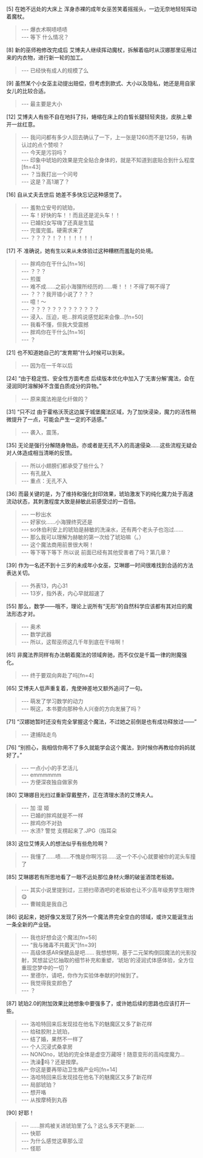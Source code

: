 
[5] 在她不远处的大床上 浑身赤裸的成年女巫苦笑着摇摇头，一边无奈地轻轻挥动着魔杖。
>--- 爆衣术啊啧啧啧<br>
>--- 等下 什么情况？<br>

[8] 新的巫师袍修改完成后 艾博夫人继续挥动魔杖，拆解着临时从汉娜那里征用过来的内衣物，进行新一轮的加工。
>--- 已经快有成人的规模了么<br>

[9] 虽然某个小女巫主动提出赔偿，但考虑到款式、大小以及隐私，她还是用自家女儿的比较合适。
>--- 最主要是大小<br>

[12] 艾博夫人有些不自在地抖了抖，蜷缩在床上的白皙长腿轻轻夹拢，皮肤上晕开一丝红意。
>--- 我问问都有多少人回去确认了一下，上一张是1260而不是1259，有确认过的点个赞呗？<br>
>--- 今天是污羽吗？<br>
>--- 印象中琥珀的效果是完全贴合身体的，就是不知道到底贴合到什么程度[fn=43]<br>
>--- ？当我打出一个问号<br>
>--- 这是？高1潮了？<br>

[16] 自从丈夫去世后 她差不多快忘记这种感觉了。
>--- 羞勃立安号的琥珀，<br>
>--- 车！好快的车！！而且还是泥头车！！<br>
>--- 已婚妇女写嗨了还真是生猛<br>
>--- 完蛋完蛋。硬需求来了<br>
>--- ？？？？！？！！！！！！<br>

[17] 不 准确说，她有生以来从未体验过这种糟糕而羞耻的处境。
>--- 胖鸡你在干什么[fn=16]<br>
>--- ？？？<br>
>--- 煎蛋<br>
>--- 难不成……之前小海狸所经历的……嘶！！！不得了啊不得了<br>
>--- ？？？我开错小说了？？？<br>
>--- 噫！～<br>
>--- ？？？？？？？？？？？？？<br>
>--- 浸入、压迫，呃…胖鸡说感觉起来会像…[fn=50]<br>
>--- 我看不懂，但我大受震撼<br>
>--- 胖鸡你在干什么[fn=16]<br>
>--- ？<br>

[21] 也不知道她自己的“发育期”什么时候可以到来。
>--- 因为在一千年以后<br>

[24] “由于稳定性、安全性方面考虑 后续版本优化中加入了‘无害分解’魔法，会在浸润同时溶解掉不含蛋白质成分的异物。”
>--- 原来魔法袍是化纤做的？<br>

[31] “只不过 由于霍格沃茨这边属于城堡魔法区域，为了加快浸染，魔力的活性稍微提升了一点，可能会产生一定的不适感。”
>--- 袭入，震荡，<br>

[35] 无论是强行分解随身物品，亦或者是无孔不入的高速侵染……这些流程无疑会对人体造成相当清晰的反馈。
>--- 所以小翅膀们都承受了些什么？<br>
>--- 有孔就入<br>
>--- 重点：无孔不入<br>

[36] 而最关键的是，为了维持和强化封印效果，琥珀激发下的纯化魔力处于高速流动状态，其刺激程度大致是赫敏此前感受过的一百倍。
>--- 一秒出水<br>
>--- 好家伙……小海狸终究还是<br>
>--- so休伯利安上的琥珀是赫敏的洗澡水，还有两个老头子也泡过……<br>
>--- 那么我可以理解为赫敏的第一次给了琥珀嘛（。）<br>
>--- 这个魔法商用前景很大啊！<br>
>--- 等下等下等下  所以说 前面已经有其他受害者了吗？第几章？<br>

[39] 作为一名还不到十三岁的未成年小女巫，艾琳娜一时间很难找到合适的方法表达关切。
>--- 外表13，内心31<br>
>--- 13岁，指外表，内心早就超速了<br>

[55] 那么，数学——哦不，理论上说所有“无形”的自然科学应该都有其对应的魔法形态才对。
>--- 奥术<br>
>--- 数学武器<br>
>--- 所以，这帮巫师这几千年到底在干啥啊！<br>

[61] 非魔法界同样有办法朝着魔法的领域奔驰，而不仅仅是千篇一律的附魔强化。
>--- 终于要双向奔赴了吗[fn=4]<br>

[65] 艾博夫人低声重复着，鬼使神差地又额外追问了一句。
>--- 萌发了学习数学的动力<br>
>--- 啊这，本书要向那种令人兴奋的方向发展了吗？<br>

[71] “汉娜她暂时还没有完全掌握这个魔法，不过她之前倒是也有成功释放过——”
>--- 逮捕陆走鸟<br>

[76] “别担心，我相信你用不了多久就能学会这个魔法，到时候你再教给你妈妈就好了。”
>--- 一点小小的手艺活儿<br>
>--- emmmmmm<br>
>--- 方便深夜独自做家务<br>

[80] 艾琳娜目光扫过重新穿戴整齐，正在清理水渍的艾博夫人。
>--- 加 湿 姬<br>
>--- 已婚的胖鸡就是不一样<br>
>--- 胖鸡你不对劲<br>
>--- 水渍?
警觉
支楞起来了.JPG（指耳朵<br>

[83] 这位艾博夫人的想法似乎有些危险啊？
>--- 我懂了……啧……不愧是你啊污羽……这一个不小心就要被你的泥头车撞了<br>

[85] 艾琳娜若有所思地看了一眼不远处那位身材火爆的破釜酒馆老板娘。
>--- 其实小说里提到过，三把扫帚酒吧的老板娘也让不少高年级男学生眼馋😋<br>
>--- 曹贼竟是我自己<br>

[86] 说起来，她好像又发现了另外一个魔法界完全空白的领域，或许又能诞生出一条全新的产业链。
>--- 我也好想会这个魔法[fn=58]<br>
>--- “我与赌毒不共戴天”[fn=39]<br>
>--- 高级体感AR保健品是吧……
我想想啊，基于二元架构倒回魔法的光影投射，冥想盆记忆抽取的细节补充和重塑，‘琥珀’的浸润式体感体验，全方位重现您梦中的一切？<br>
>--- 里德尔，请吧，你作为实验体奉献的时候到了。<br>
>--- 我觉得我变颜色了<br>
>--- ？<br>

[87] 琥珀2.0的附加效果比她想象中要强多了，或许她后续的思路也应该打开一些。
>--- 洛哈特回来后发现挂在他名下的魅魔区又多了新花样<br>
>--- 给硅胶附上琥珀，<br>
>--- 结了婚，果然不一样了<br>
>--- 个人沉浸式桑拿房<br>
>--- NONOno，琥珀的完全体是虚空万藏呀！随意变形的高纯度魔力…<br>
>--- 洗澡🛀吗？还是按摩。<br>
>--- 你这是要再带动卫生棉产业吗[fn=14]<br>
>--- 洛哈特回来后发现挂在他名下的魅魔区又多了新花样<br>
>--- 局部琥珀？<br>
>--- 想开咯<br>
>--- 从按摩椅到丸吞<br>

[90] 好耶！
>--- ……胖鸡被关进琥珀里了么？这么多天不更新……<br>
>--- 快耶<br>
>--- 为什么感觉这章那么涩<br>
>--- 怪耶<br>
